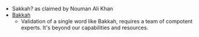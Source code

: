 - Sakkah? as claimed by Nouman Ali Khan
- [Bakkah](https://en.wikipedia.org/wiki/Bakkah)
    - Validation of a single word like Bakkah, requires a team of compotent experts. It's beyond our capabilities and resources.
